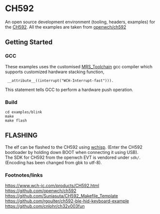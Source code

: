 # CH592

An open source development environment (tooling, headers, examples) for the [CH592](https://www.wch-ic.com/products/CH592.html). All the examples are taken from [openwch/ch592](https://github.com/openwch/ch592)


## Getting Started

### GCC

These examples uses the customised  [MRS_Toolchain](http://file-oss.mounriver.com/tools/MRS_Toolchain_Linux_x64_V1.91.tar.xz) gcc compiler which supports customized hardware stacking function,

```
 __attribute__((interrupt("WCH-Interrupt-fast"))).
```
This statement tells GCC to perform a hardware push operation.

### Build

```
cd examples/blink
make
make flash
```

## FLASHING

The elf can be flashed to the CH592 using [wchisp](https://github.com/ch32-rs/wchisp). (Enter the CH592 bootloader by holding down BOOT when connecting it using USB).\
The SDK for CH592 from the openwch EVT is vendored under ``sdk/``. (Encoding has been changed from gbk to utf-8). 

### Footnotes/links

https://www.wch-ic.com/products/CH592.html
https://github.com/openwch/ch592
https://github.com/Suniasuta/CH592_Makefile_Template
https://github.com/rgoulter/ch592-ble-hid-keyboard-example
https://github.com/cnlohr/ch32v003fun
